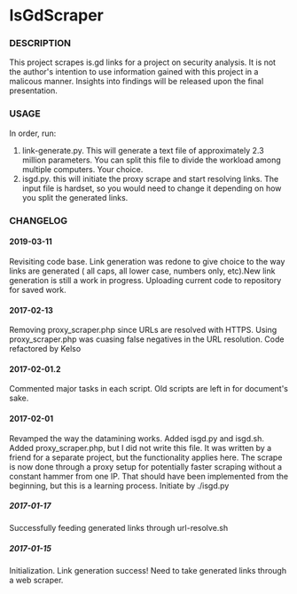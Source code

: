 # IsGdScraper

### DESCRIPTION
This project scrapes is.gd links for a project on security analysis. It is not the author's intention to use information gained with this project in a malicous manner. Insights into findings will be released upon the final presentation.

### USAGE
In order, run:
1. link-generate.py. This will generate a text file of approximately 2.3 million parameters. You can split this file to divide the workload among multiple computers. Your choice.
2. isgd.py. this will initiate the proxy scrape and start resolving links. The input file is hardset, so you would need to change it depending on how you split the generated links.

### CHANGELOG

#### 2019-03-11
Revisiting code base. Link generation was redone to give choice to the way links are generated ( all caps, all lower case, numbers only, etc).New link generation is still a work in progress. Uploading current code to repository for saved work.

#### 2017-02-13
Removing proxy_scraper.php since URLs are resolved with HTTPS. Using proxy_scraper.php was cuasing false negatives in the URL resolution.
Code refactored by Kelso

#### 2017-02-01.2
Commented major tasks in each script.
Old scripts are left in for document's sake.

#### 2017-02-01
Revamped the way the datamining works.
Added isgd.py and isgd.sh.
Added proxy_scraper.php, but I did not write this file. It was written by a friend for a separate project, but the functionality applies here.
The scrape is now done through a proxy setup for potentially faster scraping without a constant hammer from one IP.
That should have been implemented from the beginning, but this is a learning process.
Initiate by ./isgd.py

##### 2017-01-17
Successfully feeding generated links through url-resolve.sh

##### 2017-01-15
Initialization.
Link generation success!
Need to take generated links through a web scraper.
